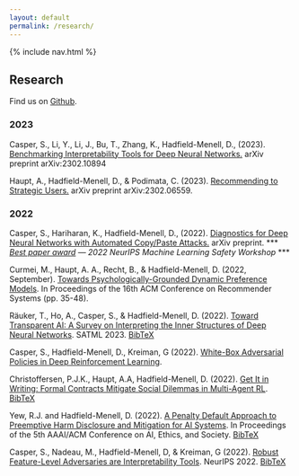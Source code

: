 ```yaml
---
layout: default
permalink: /research/
---
```


{% include nav.html %}

## Research

Find us on [Github](https://github.com/Algorithmic-Alignment-Lab).

### 2023

Casper, S., Li, Y., Li, J., Bu, T., Zhang, K., Hadfield-Menell, D., (2023). [Benchmarking Interpretability Tools for Deep Neural Networks.](https://arxiv.org/abs/2302.10894) arXiv preprint arXiv:2302.10894

Haupt, A., Hadfield-Menell, D., & Podimata, C. (2023). [Recommending to Strategic Users.](https://arxiv.org/abs/2302.06559) arXiv preprint arXiv:2302.06559.

### 2022

Casper, S., Hariharan, K., Hadfield-Menell, D., (2022). [Diagnostics for Deep Neural Networks with Automated Copy/Paste Attacks.](https://arxiv.org/abs/2211.10024) arXiv preprint. \*\*\* *[Best paper award](https://neurips2022.mlsafety.org/) — 2022 NeurIPS Machine Learning Safety Workshop* \*\*\*

Curmei, M., Haupt, A. A., Recht, B., & Hadfield-Menell, D. (2022, September). [Towards Psychologically-Grounded Dynamic Preference Models](https://dl.acm.org/doi/abs/10.1145/3523227.3546778). In Proceedings of the 16th ACM Conference on Recommender Systems (pp. 35-48).

Räuker, T., Ho, A., Casper, S., & Hadfield-Menell, D. (2022). [Toward Transparent AI: A Survey on Interpreting the Inner Structures of Deep Neural Networks](https://arxiv.org/abs/2207.13243). SATML 2023. [BibTeX](https://scholar.googleusercontent.com/scholar.bib?q=info:6IDnKqjNOrcJ:scholar.google.com/&output=citation&scisdr=CgUBYGTzEPyMg5PIZuc:AAGBfm0AAAAAYxjOfudLK6ychKhzX_GGjk7JydhRaQBs&scisig=AAGBfm0AAAAAYxjOfpUSteParaaZUb0Baq11kd8bT7oX&scisf=4&ct=citation&cd=-1&hl=en)

Casper, S., Hadfield-Menell, D., Kreiman, G (2022). [White-Box Adversarial Policies in Deep Reinforcement Learning](https://arxiv.org/abs/2209.02167). 

Christoffersen, P.J.K., Haupt, A.A, Hadfield-Menell, D. (2022). [Get It in Writing: Formal Contracts Mitigate Social Dilemmas in Multi-Agent RL](https://arxiv.org/abs/2208.10469). [BibTeX](https://scholar.googleusercontent.com/scholar.bib?q=info:rctroivbpiAJ:scholar.google.com/&output=citation&scisdr=CgUBYGTzEPyMg5PIHNw:AAGBfm0AAAAAYxjOBNz2-vpDhjCI_wJ1FUgMgTwUEa8f&scisig=AAGBfm0AAAAAYxjOBPuUsEPypykSIeu3v7C_ZNMSKwx8&scisf=4&ct=citation&cd=-1&hl=en)

Yew, R.J. and Hadfield-Menell, D. (2022). [A Penalty Default Approach to Preemptive Harm Disclosure and Mitigation for AI Systems](https://dl.acm.org/doi/10.1145/3514094.3534130). In Proceedings of the 5th AAAI/ACM Conference on AI, Ethics, and Society. [BibTeX](https://scholar.googleusercontent.com/scholar.bib?q=info:Zy8cJGbw9QUJ:scholar.google.com/&output=citation&scisdr=CgWTYX5AEPyMg45o47g:AAGBfm0AAAAAYwVu-7hfL7sgjbex8wF3U-g2nDKsY20o&scisig=AAGBfm0AAAAAYwVu-y80HvtCEX2eXNg2NM7Ki7kE-BiC&scisf=4&ct=citation&cd=-1&hl=en)

Casper, S., Nadeau, M., Hadfield-Menell, D, & Kreiman, G (2022). [Robust Feature-Level Adversaries are Interpretability Tools](https://arxiv.org/abs/2110.03605). NeurIPS 2022. [BibTeX](https://dblp.uni-trier.de/rec/journals/corr/abs-2110-03605.html?view=bibtex)   


